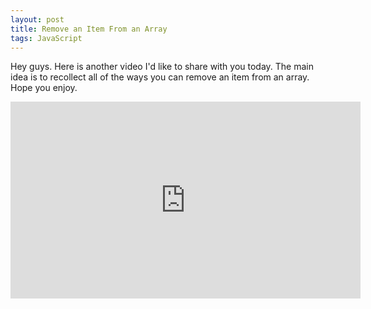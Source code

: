 ```yaml
---
layout: post
title: Remove an Item From an Array
tags: JavaScript
---
```


Hey guys. Here is another video I'd like to share with you today. The main idea is to recollect all of the ways you can remove an item from an array. Hope you enjoy.

<iframe width="560" height="315" src="https://www.youtube.com/embed/iXpztszxeCk" frameborder="0" class="center-image" allow="autoplay; encrypted-media" allowfullscreen></iframe>